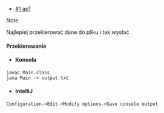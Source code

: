 * [#1 ap1](/Zad1/Main.java)
>[!NOTE]
> Najlepiej przekierować dane do pliku i tak wysłać

#### **Przekierowanie**
* #### Konsola
```
javac Main.class
java Main -> output.txt
```

* #### IntelliJ
```
Configuration->Edit->Modify options->Save console output
```